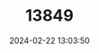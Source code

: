 ---
title: "13849"
category: "Mops thersites"
draft: false
date: 2024-02-22 13:03:50
languages:
  English: ["Railer Mops Bat", "Tadaride de Railer", "Railer Bat"]
---